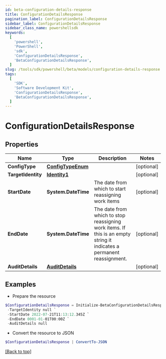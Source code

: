 ```yaml
---
id: beta-configuration-details-response
title: ConfigurationDetailsResponse
pagination_label: ConfigurationDetailsResponse
sidebar_label: ConfigurationDetailsResponse
sidebar_class_name: powershellsdk
keywords:
  [
    'powershell',
    'PowerShell',
    'sdk',
    'ConfigurationDetailsResponse',
    'BetaConfigurationDetailsResponse',
  ]
slug: /tools/sdk/powershell/beta/models/configuration-details-response
tags:
  [
    'SDK',
    'Software Development Kit',
    'ConfigurationDetailsResponse',
    'BetaConfigurationDetailsResponse',
  ]
---
```


# ConfigurationDetailsResponse

## Properties

| Name | Type | Description | Notes |
| --- | --- | --- | --- |
| **ConfigType** | [**ConfigTypeEnum**](config-type-enum) |  | [optional] |
| **TargetIdentity** | [**Identity1**](identity1) |  | [optional] |
| **StartDate** | **System.DateTime** | The date from which to start reassigning work items | [optional] |
| **EndDate** | **System.DateTime** | The date from which to stop reassigning work items. If this is an empty string it indicates a permanent reassignment. | [optional] |
| **AuditDetails** | [**AuditDetails**](audit-details) |  | [optional] |

## Examples

- Prepare the resource

```powershell
$ConfigurationDetailsResponse = Initialize-BetaConfigurationDetailsResponse  -ConfigType null `
 -TargetIdentity null `
 -StartDate 2022-07-21T11:13:12.345Z `
 -EndDate 0001-01-01T00:00Z `
 -AuditDetails null
```

- Convert the resource to JSON

```powershell
$ConfigurationDetailsResponse | ConvertTo-JSON
```

[[Back to top]](#)

